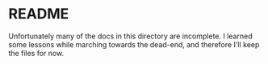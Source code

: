 # README

Unfortunately many of the docs in this directory are incomplete.  I learned some lessons while marching towards the dead-end, and therefore I'll keep the files for now.
